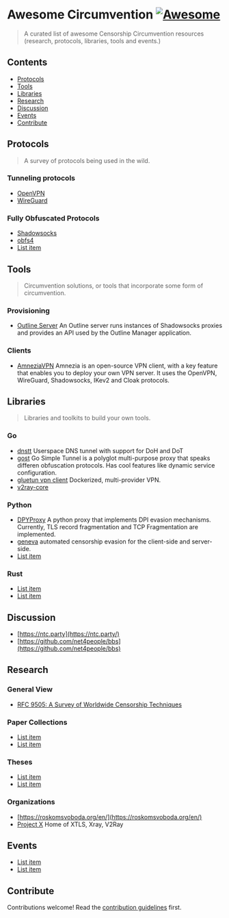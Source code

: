 # Awesome Circumvention [![Awesome](https://awesome.re/badge.svg)](https://awesome.re)

> A curated list of awesome Censorship Circumvention resources (research, protocols, libraries, tools and events.)

## Contents

- [Protocols](#protocols)
- [Tools](#tools)
- [Libraries](#libraries)
- [Research](#research)
- [Discussion](#discussion)
- [Events](#events)
- [Contribute](#contribute)

## Protocols

> A survey of protocols being used in the wild.

### Tunneling protocols

- [OpenVPN](http://example.com)
- [WireGuard](http://example.com)

### Fully Obfuscated Protocols

- [Shadowsocks](http://example.com)
- [obfs4](http://example.com)
- [List item](http://example.com)

## Tools

> Circumvention solutions, or tools that incorporate some form of circumvention.

### Provisioning

- [Outline Server](https://github.com/Jigsaw-Code/outline-server) An Outline server runs instances of Shadowsocks proxies and provides an API used by the Outline Manager application.

### Clients

- [AmneziaVPN](https://github.com/amnezia-vpn/amnezia-client) Amnezia is an
open-source VPN client, with a key feature that enables you to deploy your
own VPN server. It uses the OpenVPN, WireGuard, Shadowsocks, IKev2 and Cloak
protocols. 

## Libraries

> Libraries and toolkits to build your own tools.

### Go

- [dnstt](https://www.bamsoftware.com/git/dnstt.git/) Userspace DNS tunnel with support for DoH and DoT
- [gost](https://github.com/ginuerzh/gost) Go Simple Tunnel is a polyglot multi-purpose proxy that speaks differen obfuscation protocols. Has cool features like dynamic service configuration.
- [gluetun vpn client](https://github.com/qdm12/gluetun) Dockerized, multi-provider VPN.
- [v2ray-core](https://github.com/v2fly/v2ray-core) 

### Python

- [DPYProxy](https://github.com/UPB-SysSec/DPYProxy) A python proxy that implements DPI evasion mechanisms. Currently, TLS record fragmentation and TCP Fragmentation are implemented.
- [geneva](https://github.com/Kkevsterrr/geneva) automated censorship evasion for the client-side and server-side.
- [List item](http://example.com)

### Rust

- [List item](http://example.com)
- [List item](http://example.com)

## Discussion

- [https://ntc.party](https://ntc.party/)
- [https://github.com/net4people/bbs](https://github.com/net4people/bbs)

## Research

### General View

- [RFC 9505: A Survey of Worldwide Censorship Techniques](https://datatracker.ietf.org/doc/rfc9505/?ref=internet.exchangepoint.tech)

### Paper Collections

- [List item](http://example.com)
- [List item](http://example.com)

### Theses

- [List item](http://example.com)
- [List item](http://example.com)

### Organizations 

- [https://roskomsvoboda.org/en/](https://roskomsvoboda.org/en/)
- [Project X](https://xtls.github.io/en/) Home of XTLS, Xray, V2Ray

## Events

- [List item](http://example.com)
- [List item](http://example.com)

## Contribute

Contributions welcome! Read the [contribution guidelines](contributing.md) first.
